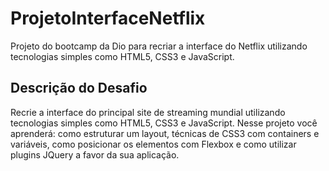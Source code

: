 # ProjetoInterfaceNetflix
Projeto do bootcamp da Dio para recriar a interface do Netflix utilizando tecnologias simples como HTML5, CSS3 e JavaScript.


## Descrição do Desafio

Recrie a interface do principal site de streaming mundial utilizando tecnologias simples como HTML5, CSS3 e JavaScript. Nesse projeto você aprenderá: como estruturar um layout, técnicas de CSS3 com containers e variáveis, como posicionar os elementos com Flexbox e como utilizar plugins JQuery a favor da sua aplicação.

